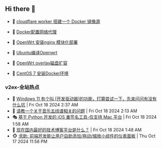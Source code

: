 ## Hi there 👋

<!--
**dkyg666/dkyg666** is a ✨ _special_ ✨ repository because its `README.md` (this file) appears on your GitHub profile.

Here are some ideas to get you started:

- 🔭 I’m currently working on ...
- 🌱 I’m currently learning ...
- 👯 I’m looking to collaborate on ...
- 🤔 I’m looking for help with ...
- 💬 Ask me about ...
- 📫 How to reach me: ...
- 😄 Pronouns: ...
- ⚡ Fun fact: ...
-->

<!-- BLOG-POST-LIST:START -->
- 🦩 [cloudflare worker 搭建一个 Docker 镜像源](http://blog.1996099.xyz/archives/cloudflare-worker-da-jian-yi-ge-docker-jing-xiang-zhan) 

- 🚦 [Docker配置网络代理](http://blog.1996099.xyz/archives/dockerpei-zhi-wang-luo-dai-li) 

- 🫶 [OpenWrt 安装nginx 模块化部署](http://blog.1996099.xyz/archives/openwrt-an-zhuang-nginx-mo-kuai-hua-bu-shu) 

- 🦄 [Ubuntu编译Openwrt](http://blog.1996099.xyz/archives/ubuntuzi-bian-yi-openwrt) 

- 🐻 [OpenWrt overlay磁盘扩容](http://blog.1996099.xyz/archives/openwrt-overlay) 

- 🤖 [CentOS 7 安装Docker环境](http://blog.1996099.xyz/archives/centos-docker) 
<!-- BLOG-POST-LIST:END -->

### v2ex-全站热点
<!-- v2ex:START -->
- 🥸 [Windows 11 有个叫 [开发驱动器]的功能，打算尝试一下，先来问问有没有什么坑](https://www.v2ex.com/t/1081408#reply2) | Fri Oct 18 2024 2:37 AM
- 🤗 [请教一个关于音乐五线谱相关的问题](https://www.v2ex.com/t/1081391#reply2) | Fri Oct 18 2024 2:13 AM
- 🎭 [基于 Python 开发的 iOS 重签名工具-仅支持 Mac 平台](https://www.v2ex.com/t/1081384#reply1) | Fri Oct 18 2024 1:58 AM
- 🥷 [现在国内最好的技术博客平台是什么？](https://www.v2ex.com/t/1081381#reply22) | Fri Oct 18 2024 1:48 AM
- 🐵 [求助: 前端开发能让用户自助添加/拖动/缩放小组件的仪表面板](https://www.v2ex.com/t/1081353#reply6) | Thu Oct 17 2024 11:58 PM<!-- v2ex:END -->

